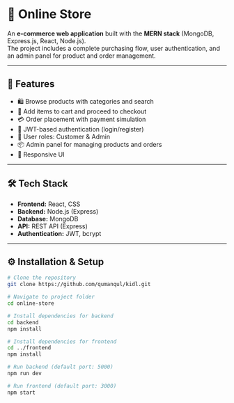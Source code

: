 # 🛒 Online Store

An **e-commerce web application** built with the **MERN stack** (MongoDB, Express.js, React, Node.js).  
The project includes a complete purchasing flow, user authentication, and an admin panel for product and order management.

---

## 🚀 Features

- 🛍️ Browse products with categories and search
- 🛒 Add items to cart and proceed to checkout
- 💳 Order placement with payment simulation
- 🔑 JWT-based authentication (login/register)
- 👤 User roles: Customer & Admin
- 📦 Admin panel for managing products and orders
- 📱 Responsive UI

---

## 🛠️ Tech Stack

- **Frontend:** React, CSS  
- **Backend:** Node.js (Express)  
- **Database:** MongoDB  
- **API:** REST API (Express)  
- **Authentication:** JWT, bcrypt  

---

## ⚙️ Installation & Setup

```bash
# Clone the repository
git clone https://github.com/qumanqul/kidl.git

# Navigate to project folder
cd online-store

# Install dependencies for backend
cd backend
npm install

# Install dependencies for frontend
cd ../frontend
npm install

# Run backend (default port: 5000)
npm run dev

# Run frontend (default port: 3000)
npm start
